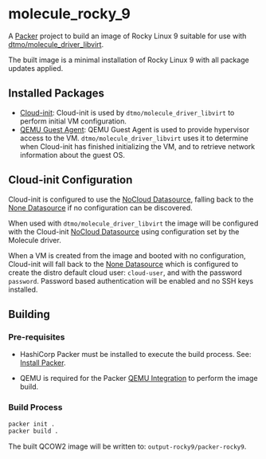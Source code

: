 # molecule_rocky_9

A [Packer](https://www.packer.io/) project to build an image of Rocky Linux 9
suitable for use with
[dtmo/molecule_driver_libvirt](https://github.com/dtmo/molecule_driver_libvirt).

The built image is a minimal installation of Rocky Linux 9 with all package
updates applied.

## Installed Packages

* [Cloud-init](https://cloudinit.readthedocs.io/en/stable/): Cloud-init is used
  by `dtmo/molecule_driver_libvirt` to perform initial VM configuration.
* [QEMU Guest Agent](https://wiki.qemu.org/Features/GuestAgent): QEMU Guest
  Agent is used to provide hypervisor access to the VM.
  `dtmo/molecule_driver_libvirt` uses it to determine when Cloud-init has
  finished initializing the VM, and to retrieve network information about the
  guest OS.

## Cloud-init Configuration

Cloud-init is configured to use the
[NoCloud Datasource](https://cloudinit.readthedocs.io/en/stable/reference/datasources/nocloud.html), falling back to the
[None Datasource](https://cloudinit.readthedocs.io/en/stable/reference/datasources/none.html)
if no configuration can be discovered.

When used with `dtmo/molecule_driver_libvirt` the image will be configured with
the Cloud-init
[NoCloud Datasource](https://cloudinit.readthedocs.io/en/stable/reference/datasources/nocloud.html)
using configuration set by the Molecule driver.

When a VM is created from the image and booted with no configuration, Cloud-init
will fall back to the
[None Datasource](https://cloudinit.readthedocs.io/en/stable/reference/datasources/none.html)
which is configured to create the distro default cloud user: `cloud-user`, and
with the password `password`. Password based authentication will be enabled and
no SSH keys installed.

## Building

### Pre-requisites

* HashiCorp Packer must be installed to execute the build process. See:
  [Install Packer](https://developer.hashicorp.com/packer/install).

* QEMU is required for the Packer
  [QEMU Integration](https://developer.hashicorp.com/packer/integrations/hashicorp/qemu)
  to perform the image build.

### Build Process

```bash
packer init .
packer build .
```

The built QCOW2 image will be written to: `output-rocky9/packer-rocky9`.
